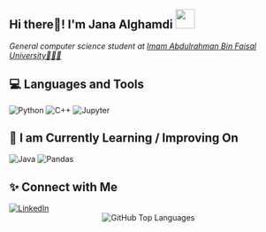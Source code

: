 


<h2 align="left">Hi there👋! I'm Jana Alghamdi  <img src="https://media.giphy.com/media/5WILqPq29TyIkVCSej/giphy.gif" width="35"> </h2> 
<p><em>General computer science student at <a href="https://www.iau.edu.sa/en" target="_blank">Imam Abdulrahman Bin Faisal University👩🏻‍💻</a></em></p>

<h2 align="left">💻 Languages and Tools</h2>
<div align="left">
    <img src="https://img.shields.io/badge/python-3670A0?style=for-the-badge&logo=python&logoColor=ffdd54" alt="Python">
    <img src="https://img.shields.io/badge/c++-%2300599C.svg?style=for-the-badge&logo=c%2B%2B&logoColor=white" alt="C++">
    <img src="https://img.shields.io/badge/Jupyter-%23F37626.svg?style=for-the-badge&logo=Jupyter&logoColor=white" alt="Jupyter">
</div>

<h2 align="left">📖 I am Currently Learning / Improving On</h2> 
<div align="left">
    <img src="https://img.shields.io/badge/Java-%23ED8B00.svg?style=for-the-badge&logo=java&logoColor=white" alt="Java">
    <img src="https://img.shields.io/badge/Pandas-%23150458.svg?style=for-the-badge&logo=pandas&logoColor=white" alt="Pandas">
</div>

<h2 align="left">✨ Connect with Me</h2> 
<div align="left">
    <a href="https://linkedin.com/in/jana-alghamdi-b68094259" target="_blank">
        <img src="https://img.shields.io/badge/LinkedIn-%230077B5.svg?style=for-the-badge&logo=linkedin&logoColor=white" alt="LinkedIn">
    </a>
</div>

   
</div>

<div align="center">
    <img src="https://github-readme-stats.vercel.app/api/top-langs/?username=Janaalgh&theme=tokyonight&hide_border=false&include_all_commits=true&count_private=true&layout=compact" alt="GitHub Top Languages">
</div>








